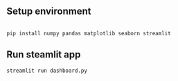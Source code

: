 ## Setup environment
```

pip install numpy pandas matplotlib seaborn streamlit 
```

## Run steamlit app
```
streamlit run dashboard.py
```
